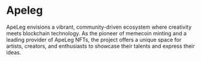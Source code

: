 # Apeleg
ApeLeg envisions a vibrant, community-driven ecosystem where creativity meets blockchain technology. As the pioneer of memecoin minting and a leading provider of ApeLeg NFTs, the project offers a unique space for artists, creators, and enthusiasts to showcase their talents and express their ideas.

